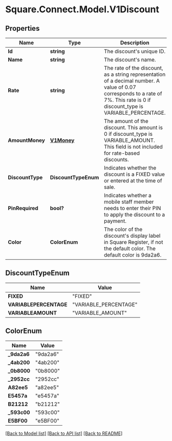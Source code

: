 # Square.Connect.Model.V1Discount
## Properties

Name | Type | Description | Notes
------------ | ------------- | ------------- | -------------
**Id** | **string** | The discount&#39;s unique ID. | [optional] 
**Name** | **string** | The discount&#39;s name. | [optional] 
**Rate** | **string** | The rate of the discount, as a string representation of a decimal number. A value of 0.07 corresponds to a rate of 7%. This rate is 0 if discount_type is VARIABLE_PERCENTAGE. | [optional] 
**AmountMoney** | [**V1Money**](V1Money.md) | The amount of the discount. This amount is 0 if discount_type is VARIABLE_AMOUNT. This field is not included for rate-based discounts. | [optional] 
**DiscountType** | **DiscountTypeEnum** | Indicates whether the discount is a FIXED value or entered at the time of sale. | [optional] 
**PinRequired** | **bool?** | Indicates whether a mobile staff member needs to enter their PIN to apply the discount to a payment. | [optional] 
**Color** | **ColorEnum** | The color of the discount&#39;s display label in Square Register, if not the default color. The default color is 9da2a6. | [optional] 


## DiscountTypeEnum

Name | Value
------------ | -------------
**FIXED** | "FIXED"
**VARIABLEPERCENTAGE** | "VARIABLE_PERCENTAGE"
**VARIABLEAMOUNT** | "VARIABLE_AMOUNT"


## ColorEnum

Name | Value
------------ | -------------
**_9da2a6** | "9da2a6"
**_4ab200** | "4ab200"
**_0b8000** | "0b8000"
**_2952cc** | "2952cc"
**A82ee5** | "a82ee5"
**E5457a** | "e5457a"
**B21212** | "b21212"
**_593c00** | "593c00"
**E5BF00** | "e5BF00"



[[Back to Model list]](../README.md#documentation-for-models) [[Back to API list]](../README.md#documentation-for-api-endpoints) [[Back to README]](../README.md)

